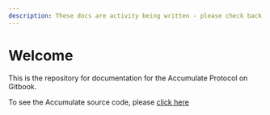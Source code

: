 ```yaml
---
description: These docs are activity being written - please check back soon for updates
---
```


# Welcome

This is the repository for documentation for the Accumulate Protocol on Gitbook.

To see the Accumulate source code, please [click here](https://github.com/AccumulateNetwork/accumulated)

